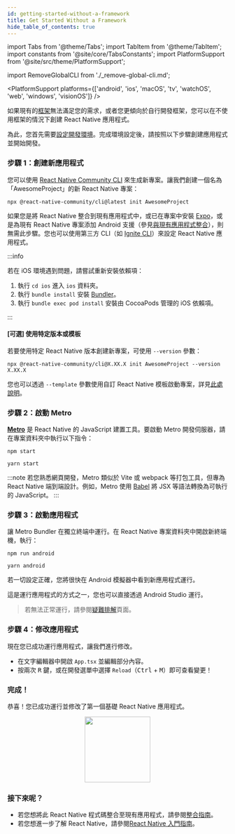 ```yaml
---
id: getting-started-without-a-framework
title: Get Started Without a Framework
hide_table_of_contents: true
---
```


import Tabs from '@theme/Tabs';
import TabItem from '@theme/TabItem';
import constants from '@site/core/TabsConstants';
import PlatformSupport from '@site/src/theme/PlatformSupport';

import RemoveGlobalCLI from './\_remove-global-cli.md';

<PlatformSupport platforms={['android', 'ios', 'macOS', 'tv', 'watchOS', 'web', 'windows', 'visionOS']} />

如果現有的[框架](/architecture/glossary#react-native-framework)無法滿足您的需求，或者您更傾向於自行開發框架，您可以在不使用框架的情況下創建 React Native 應用程式。

為此，您首先需要[設定開發環境](set-up-your-environment)。完成環境設定後，請按照以下步驟創建應用程式並開始開發。

### 步驟 1：創建新應用程式

<RemoveGlobalCLI />

您可以使用 [React Native Community CLI](https://github.com/react-native-community/cli) 來生成新專案。讓我們創建一個名為「AwesomeProject」的新 React Native 專案：

```shell
npx @react-native-community/cli@latest init AwesomeProject
```

如果您是將 React Native 整合到現有應用程式中，或已在專案中安裝 [Expo](https://docs.expo.dev/bare/installing-expo-modules/)，或是為現有 React Native 專案添加 Android 支援（參見[與現有應用程式整合](integration-with-existing-apps.md)），則無需此步驟。您也可以使用第三方 CLI（如 [Ignite CLI](https://github.com/infinitered/ignite)）來設定 React Native 應用程式。

:::info

若在 iOS 環境遇到問題，請嘗試重新安裝依賴項：

1. 執行 `cd ios` 進入 `ios` 資料夾。
2. 執行 `bundle install` 安裝 [Bundler](https://bundler.io/)。
3. 執行 `bundle exec pod install` 安裝由 CocoaPods 管理的 iOS 依賴項。

:::

#### [可選] 使用特定版本或模板

若要使用特定 React Native 版本創建新專案，可使用 `--version` 參數：

```shell
npx @react-native-community/cli@X.XX.X init AwesomeProject --version X.XX.X
```

您也可以透過 `--template` 參數使用自訂 React Native 模板啟動專案，詳見[此處說明](https://github.com/react-native-community/cli/blob/main/docs/init.md#initializing-project-with-custom-template)。

### 步驟 2：啟動 Metro

[**Metro**](https://metrobundler.dev/) 是 React Native 的 JavaScript 建置工具。要啟動 Metro 開發伺服器，請在專案資料夾中執行以下指令：

<Tabs groupId="package-manager" queryString defaultValue={constants.defaultPackageManager} values={constants.packageManagers}>
<TabItem value="npm">

```shell
npm start
```

</TabItem>
<TabItem value="yarn">

```shell
yarn start
```

</TabItem>
</Tabs>

:::note
若您熟悉網頁開發，Metro 類似於 Vite 或 webpack 等打包工具，但專為 React Native 端到端設計。例如，Metro 使用 [Babel](https://babel.dev/) 將 JSX 等語法轉換為可執行的 JavaScript。
:::

### 步驟 3：啟動應用程式

讓 Metro Bundler 在獨立終端中運行。在 React Native 專案資料夾中開啟新終端機，執行：

<Tabs groupId="package-manager" queryString defaultValue={constants.defaultPackageManager} values={constants.packageManagers}>
<TabItem value="npm">

```shell
npm run android
```

</TabItem>
<TabItem value="yarn">

```shell
yarn android
```

</TabItem>
</Tabs>

若一切設定正確，您將很快在 Android 模擬器中看到新應用程式運行。

這是運行應用程式的方式之一，您也可以直接透過 Android Studio 運行。

> 若無法正常運行，請參閱[疑難排解](troubleshooting.md)頁面。

### 步驟 4：修改應用程式

現在您已成功運行應用程式，讓我們進行修改。

- 在文字編輯器中開啟 `App.tsx` 並編輯部分內容。
- 按兩次 <kbd>R</kbd> 鍵，或在開發選單中選擇 `Reload`（<kbd>Ctrl</kbd> + <kbd>M</kbd>）即可查看變更！

### 完成！

恭喜！您已成功運行並修改了第一個基礎 React Native 應用程式。

<center><img src="/docs/assets/GettingStartedCongratulations.png" width="150"></img></center>

### 接下來呢？

- 若您想將此 React Native 程式碼整合至現有應用程式，請參閱[整合指南](integration-with-existing-apps.md)。
- 若您想進一步了解 React Native，請參閱[React Native 入門指南](getting-started)。
